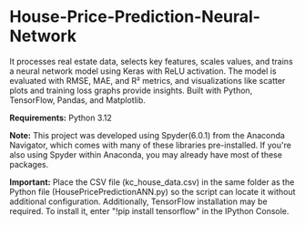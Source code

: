 # House-Price-Prediction-Neural-Network
It processes real estate data, selects key features, scales values, and trains a neural network model using Keras with ReLU activation. The model is evaluated with RMSE, MAE, and R² metrics, and visualizations like scatter plots and training loss graphs provide insights. Built with Python, TensorFlow, Pandas, and Matplotlib.

**Requirements:** Python 3.12

**Note:** This project was developed using Spyder(6.0.1) from the Anaconda Navigator, which comes with many of these libraries pre-installed. If you're also using Spyder within Anaconda, you may already have most of these packages.

**Important:** Place the CSV file (kc_house_data.csv) in the same folder as the Python file (HousePricePredictionANN.py) so the script can locate it without additional configuration. Additionally, TensorFlow installation may be required. To install it, enter "!pip install tensorflow" in the IPython Console.
